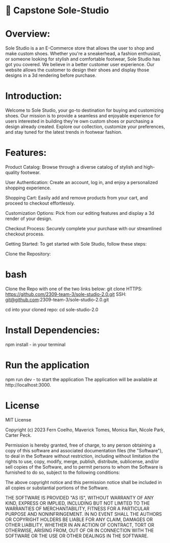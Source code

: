 #  🚀 Capstone Sole-Studio

# Overview:

Sole Studio is a an E-Commerce store that allows the user to shop and make custom shoes. Whether you're a sneakerhead, a fashion enthusiast, or someone looking for stylish and comfortable footwear, Sole Studio has got you covered. We believe in a better customer user experience. Our website allows the customer to design their shoes and display those designs in a 3d rendering before purchase.

# Introduction:

Welcome to Sole Studio, your go-to destination for buying and customizing shoes. Our mission is to provide a seamless and enjoyable experience for users interested in building they're own custom shoes or purchasing a design already created. Explore our collection, customize your preferences, and stay tuned for the latest trends in footwear fashion.

# Features:

Product Catalog: 
Browse through a diverse catalog of stylish and high-quality footwear.

User Authentication: 
Create an account, log in, and enjoy a personalized shopping experience.

Shopping Cart: 
Easily add and remove products from your cart, and proceed to checkout effortlessly.

Customization Options: 
Pick from our editing features and display a 3d render of your design.

Checkout Process: 
Securely complete your purchase with our streamlined checkout process.

Getting Started:
To get started with Sole Studio, follow these steps:

Clone the Repository:

# bash
Clone the Repo with one of the two links below:
git clone 
HTTPS: https://github.com/2309-team-3/sole-studio-2.0.git
SSH: git@github.com:2309-team-3/sole-studio-2.0.git

cd into your cloned repo: cd sole-studio-2.0

# Install Dependencies:
npm install - in your terminal

# Run the application
npm run dev - to start the application
The application will be available at http://localhost:3000.


# License
MIT License

Copyright (c) 2023 Fern Coelho, Maverick Tomes, Monica Ran, Nicole Park, Carter Peck.

Permission is hereby granted, free of charge, to any person obtaining a copy
of this software and associated documentation files (the "Software"), to deal
in the Software without restriction, including without limitation the rights
to use, copy, modify, merge, publish, distribute, sublicense, and/or sell
copies of the Software, and to permit persons to whom the Software is
furnished to do so, subject to the following conditions:

The above copyright notice and this permission notice shall be included in all
copies or substantial portions of the Software.

THE SOFTWARE IS PROVIDED "AS IS", WITHOUT WARRANTY OF ANY KIND, EXPRESS OR
IMPLIED, INCLUDING BUT NOT LIMITED TO THE WARRANTIES OF MERCHANTABILITY,
FITNESS FOR A PARTICULAR PURPOSE AND NONINFRINGEMENT. IN NO EVENT SHALL THE
AUTHORS OR COPYRIGHT HOLDERS BE LIABLE FOR ANY CLAIM, DAMAGES OR OTHER
LIABILITY, WHETHER IN AN ACTION OF CONTRACT, TORT OR OTHERWISE, ARISING FROM,
OUT OF OR IN CONNECTION WITH THE SOFTWARE OR THE USE OR OTHER DEALINGS IN THE
SOFTWARE.
